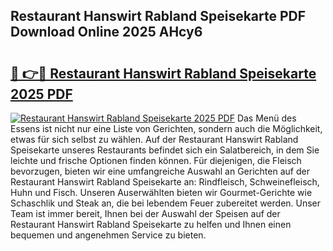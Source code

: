 ## Restaurant Hanswirt Rabland Speisekarte PDF Download Online 2025 AHcy6

# <h2><a href="http://gcbnq84.nevu.top/?p=Restaurant+Hanswirt+Rabland+Speisekarte">🔗 👉🔴 Restaurant Hanswirt Rabland Speisekarte 2025 PDF</a></h2>

[![Restaurant Hanswirt Rabland Speisekarte 2025 PDF](https://i.imgur.com/dBaPXMq.png)](http://gcbnq84.nevu.top/?p=Restaurant+Hanswirt+Rabland+Speisekarte)
Das Menü des Essens ist nicht nur eine Liste von Gerichten, sondern auch die Möglichkeit, etwas für sich selbst zu wählen. Auf der Restaurant Hanswirt Rabland Speisekarte unseres Restaurants befindet sich ein Salatbereich, in dem Sie leichte und frische Optionen finden können. Für diejenigen, die Fleisch bevorzugen, bieten wir eine umfangreiche Auswahl an Gerichten auf der Restaurant Hanswirt Rabland Speisekarte an: Rindfleisch, Schweinefleisch, Huhn und Fisch. Unseren Auserwählten bieten wir Gourmet-Gerichte wie Schaschlik und Steak an, die bei lebendem Feuer zubereitet werden. Unser Team ist immer bereit, Ihnen bei der Auswahl der Speisen auf der Restaurant Hanswirt Rabland Speisekarte zu helfen und Ihnen einen bequemen und angenehmen Service zu bieten.
